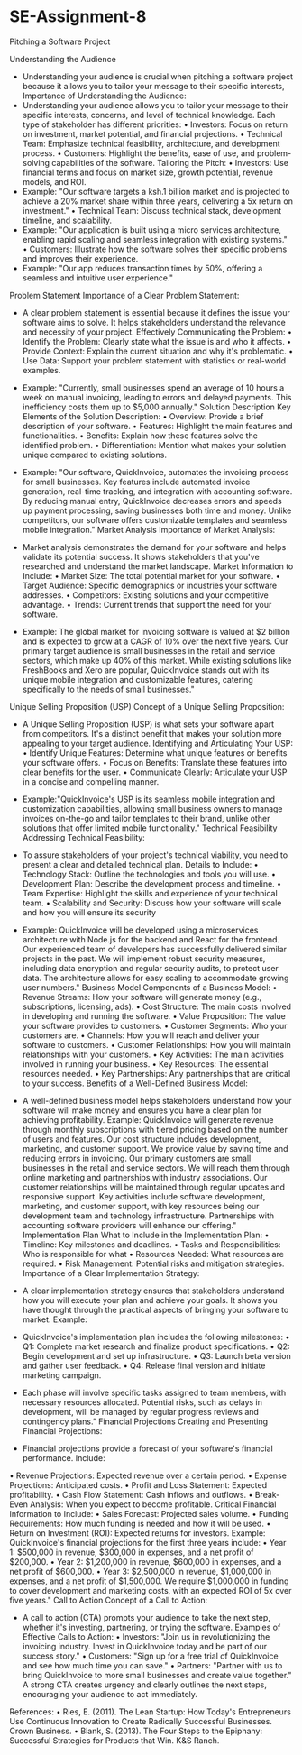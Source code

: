 # SE-Assignment-8
Pitching a Software Project 

Understanding the Audience
-	Understanding your audience is crucial when pitching a software project because it allows you to tailor your message to their specific interests,
Importance of Understanding the Audience:
-	Understanding your audience allows you to tailor your message to their specific interests, concerns, and level of technical knowledge. Each type of stakeholder has different priorities:
•	Investors: Focus on return on investment, market potential, and financial projections.
•	Technical Team: Emphasize technical feasibility, architecture, and development process.
•	Customers: Highlight the benefits, ease of use, and problem-solving capabilities of the software.
Tailoring the Pitch:
•	Investors: Use financial terms and focus on market size, growth potential, revenue models, and ROI. 
-	Example: "Our software targets a ksh.1 billion market and is projected to achieve a 20% market share within three years, delivering a 5x return on investment."
•	Technical Team: Discuss technical stack, development timeline, and scalability. 
- Example: "Our application is built using a micro services architecture, enabling rapid scaling and seamless integration with existing systems."
•	Customers: Illustrate how the software solves their specific problems and improves their experience. 
-	Example: "Our app reduces transaction times by 50%, offering a seamless and intuitive user experience."

Problem Statement
Importance of a Clear Problem Statement:
-	A clear problem statement is essential because it defines the issue your software aims to solve. It helps stakeholders understand the relevance and necessity of your project.
Effectively Communicating the Problem:
•	Identify the Problem: Clearly state what the issue is and who it affects.
•	Provide Context: Explain the current situation and why it's problematic.
•	Use Data: Support your problem statement with statistics or real-world examples.

-	Example: "Currently, small businesses spend an average of 10 hours a week on manual invoicing, leading to errors and delayed payments. This inefficiency costs them up to $5,000 annually."
Solution Description
Key Elements of the Solution Description:
•	Overview: Provide a brief description of your software.
•	Features: Highlight the main features and functionalities.
•	Benefits: Explain how these features solve the identified problem.
•	Differentiation: Mention what makes your solution unique compared to existing solutions.

-	Example: "Our software, QuickInvoice, automates the invoicing process for small businesses. Key features include automated invoice generation, real-time tracking, and integration with accounting software. By reducing manual entry, QuickInvoice decreases errors and speeds up payment processing, saving businesses both time and money. Unlike competitors, our software offers customizable templates and seamless mobile integration."
Market Analysis
Importance of Market Analysis:
-	Market analysis demonstrates the demand for your software and helps validate its potential success. It shows stakeholders that you've researched and understand the market landscape.
Market Information to Include:
•	Market Size: The total potential market for your software.
•	Target Audience: Specific demographics or industries your software addresses.
•	Competitors: Existing solutions and your competitive advantage.
•	Trends: Current trends that support the need for your software.
-	Example: The global market for invoicing software is valued at $2 billion and is expected to grow at a CAGR of 10% over the next five years. Our primary target audience is small businesses in the retail and service sectors, which make up 40% of this market. While existing solutions like FreshBooks and Xero are popular, QuickInvoice stands out with its unique mobile integration and customizable features, catering specifically to the needs of small businesses."

Unique Selling Proposition (USP)
Concept of a Unique Selling Proposition:
-	A Unique Selling Proposition (USP) is what sets your software apart from competitors. It's a distinct benefit that makes your solution more appealing to your target audience.
Identifying and Articulating Your USP:
•	Identify Unique Features: Determine what unique features or benefits your software offers.
•	Focus on Benefits: Translate these features into clear benefits for the user.
•	Communicate Clearly: Articulate your USP in a concise and compelling manner.

-	Example:"QuickInvoice's USP is its seamless mobile integration and customization capabilities, allowing small business owners to manage invoices on-the-go and tailor templates to their brand, unlike other solutions that offer limited mobile functionality."
Technical Feasibility
Addressing Technical Feasibility:
-	To assure stakeholders of your project's technical viability, you need to present a clear and detailed technical plan.
Details to Include:
•	Technology Stack: Outline the technologies and tools you will use.
•	Development Plan: Describe the development process and timeline.
•	Team Expertise: Highlight the skills and experience of your technical team.
•	Scalability and Security: Discuss how your software will scale and how you will ensure its security

-	Example: QuickInvoice will be developed using a microservices architecture with Node.js for the backend and React for the frontend. Our experienced team of developers has successfully delivered similar projects in the past. We will implement robust security measures, including data encryption and regular security audits, to protect user data. The architecture allows for easy scaling to accommodate growing user numbers."
Business Model
Components of a Business Model:
•	Revenue Streams: How your software will generate money (e.g., subscriptions, licensing, ads).
•	Cost Structure: The main costs involved in developing and running the software.
•	Value Proposition: The value your software provides to customers.
•	Customer Segments: Who your customers are.
•	Channels: How you will reach and deliver your software to customers.
•	Customer Relationships: How you will maintain relationships with your customers.
•	Key Activities: The main activities involved in running your business.
•	Key Resources: The essential resources needed.
•	Key Partnerships: Any partnerships that are critical to your success.
Benefits of a Well-Defined Business Model:
-	A well-defined business model helps stakeholders understand how your software will make money and ensures you have a clear plan for achieving profitability.
Example: QuickInvoice will generate revenue through monthly subscriptions with tiered pricing based on the number of users and features. Our cost structure includes development, marketing, and customer support. We provide value by saving time and reducing errors in invoicing. Our primary customers are small businesses in the retail and service sectors. We will reach them through online marketing and partnerships with industry associations. Our customer relationships will be maintained through regular updates and responsive support. Key activities include software development, marketing, and customer support, with key resources being our development team and technology infrastructure. Partnerships with accounting software providers will enhance our offering."
Implementation Plan
What to Include in the Implementation Plan:
•	Timeline: Key milestones and deadlines.
•	Tasks and Responsibilities: Who is responsible for what
•	Resources Needed: What resources are required.
•	Risk Management: Potential risks and mitigation strategies.
Importance of a Clear Implementation Strategy:
-	A clear implementation strategy ensures that stakeholders understand how you will execute your plan and achieve your goals. It shows you have thought through the practical aspects of bringing your software to market.
Example:
-	QuickInvoice's implementation plan includes the following milestones:
•	Q1: Complete market research and finalize product specifications.
•	Q2: Begin development and set up infrastructure.
•	Q3: Launch beta version and gather user feedback.
•	Q4: Release final version and initiate marketing campaign.
-	Each phase will involve specific tasks assigned to team members, with necessary resources allocated. Potential risks, such as delays in development, will be managed by regular progress reviews and contingency plans.”
Financial Projections
Creating and Presenting Financial Projections:
-	Financial projections provide a forecast of your software's financial performance. Include:

•	Revenue Projections: Expected revenue over a certain period.
•	Expense Projections: Anticipated costs.
•	Profit and Loss Statement: Expected profitability.
•	Cash Flow Statement: Cash inflows and outflows.
•	Break-Even Analysis: When you expect to become profitable.
Critical Financial Information to Include:
•	Sales Forecast: Projected sales volume.
•	Funding Requirements: How much funding is needed and how it will be used.
•	Return on Investment (ROI): Expected returns for investors.
Example: QuickInvoice's financial projections for the first three years include:
•	Year 1: $500,000 in revenue, $300,000 in expenses, and a net profit of $200,000.
•	Year 2: $1,200,000 in revenue, $600,000 in expenses, and a net profit of $600,000.
•	Year 3: $2,500,000 in revenue, $1,000,000 in expenses, and a net profit of $1,500,000.
We require $1,000,000 in funding to cover development and marketing costs, with an expected ROI of 5x over five years."
Call to Action
Concept of a Call to Action:
-	A call to action (CTA) prompts your audience to take the next step, whether it's investing, partnering, or trying the software.
Examples of Effective Calls to Action:
•	Investors: "Join us in revolutionizing the invoicing industry. Invest in QuickInvoice today and be part of our success story."
•	Customers: "Sign up for a free trial of QuickInvoice and see how much time you can save."
•	Partners: "Partner with us to bring QuickInvoice to more small businesses and create value together."
A strong CTA creates urgency and clearly outlines the next steps, encouraging your audience to act immediately.


References:
•	Ries, E. (2011). The Lean Startup: How Today's Entrepreneurs Use Continuous Innovation to Create Radically Successful Businesses. Crown Business.
•	Blank, S. (2013). The Four Steps to the Epiphany: Successful Strategies for Products that Win. K&S Ranch.


